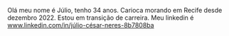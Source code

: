 Olá meu nome é Júlio, tenho 34 anos. 
Carioca morando em Recife desde dezembro 2022. Estou em transição de carreira. 
Meu linkedin é www.linkedin.com/in/júlio-césar-neres-8b7808ba



